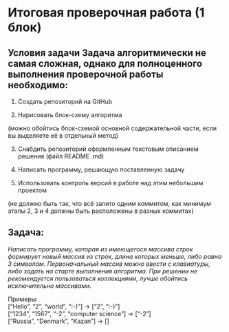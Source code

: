 # Итоговая проверочная работа (1 блок)
## Условия задачи Задача алгоритмически не самая сложная, однако для полноценного выполнения проверочной работы необходимо:
1. Создать репозиторий на GitHub

2. Нарисовать блок-схему алгоритма

(можно обойтись блок-схемой основной содержательной части, если вы выделяете её в отдельный метод)

3. Снабдить репозиторий оформленным текстовым описанием решения (файл README .md)

4. Написать программу, решающую поставленную задачу

5. Использовать контроль версий в работе над этим небольшим проектом

(не должно быть так, что всё залито одним коммитом, как минимум этапы 2, 3 
и 4 должны быть расположены в разных коммитах)

## Задача:
*Написать программу, которая из имеющегося массива строк формирует новый массив из строк, длина которых меньше, либо равна 3 символам. Первоначальный массив можно ввести с клавиатуры, либо задать на старте выполнения алгоритма. При решении не рекомендуется пользоваться коллекциями, лучше обойтись исключительно массивами.*

  Примеры:  
  [“Hello”, “2”, “world”, “:-)”] → [“2”, “:-)”]  
  [“1234”, “1567”, “-2”, “computer science”] → [“-2”]  
  [“Russia”, “Denmark”, “Kazan”] → []

